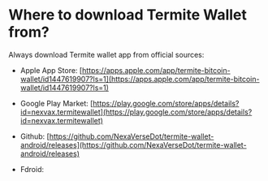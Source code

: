 # Where to download Termite Wallet from?

Always download Termite wallet app from official sources:

- Apple App Store: [https://apps.apple.com/app/termite-bitcoin-wallet/id1447619907?ls=1](https://apps.apple.com/app/termite-bitcoin-wallet/id1447619907?ls=1)

- Google Play Market: [https://play.google.com/store/apps/details?id=nexvax.termitewallet](https://play.google.com/store/apps/details?id=nexvax.termitewallet)

- Github: [https://github.com/NexaVerseDot/termite-wallet-android/releases](https://github.com/NexaVerseDot/termite-wallet-android/releases)

- Fdroid:

